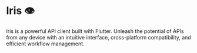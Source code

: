 # Iris 👁️

Iris is a powerful API client built with Flutter. Unleash the potential of APIs from any device with an intuitive interface, cross-platform compatibility, and efficient workflow management.